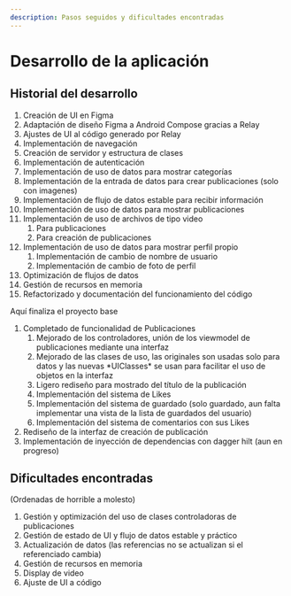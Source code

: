 ```yaml
---
description: Pasos seguidos y dificultades encontradas
---
```


# Desarrollo de la aplicación

## Historial del desarrollo

1. Creación de UI en Figma
2. Adaptación de diseño Figma a Android Compose gracias a Relay
3. Ajustes de UI al código generado por Relay
4. Implementación de navegación
5. Creación de servidor y estructura de clases
6. Implementación de autenticación
7. Implementación de uso de datos para mostrar categorías
8. Implementación de la entrada de datos para crear publicaciones (solo con imagenes)
9. Implementación de flujo de datos estable para recibir información
10. Implementación de uso de datos para mostrar publicaciones
11. Implementación de uso de archivos de tipo video
    1. Para publicaciones
    2. Para creación de publicaciones
12. Implementación de uso de datos para mostrar perfil propio
    1. Implementación de cambio de nombre de usuario
    2. Implementación de cambio de foto de perfil
13. Optimización de flujos de datos
14. Gestión de recursos en memoria
15. Refactorizado y documentación del funcionamiento del código

Aquí finaliza el proyecto base

1. Completado de funcionalidad de Publicaciones
   1. Mejorado de los controladores, unión de los viewmodel de publicaciones mediante una interfaz
   2. Mejorado de las clases de uso, las originales son usadas solo para datos y las nuevas \*UIClasses\* se usan para facilitar el uso de objetos en la interfaz
   3. Ligero rediseño para mostrado del título de la publicación
   4. Implementación del sistema de Likes
   5. Implementación del sistema de guardado (solo guardado, aun falta implementar una vista de la lista de guardados del usuario)
   6. Implementación del sistema de comentarios con sus Likes
2. Rediseño de la interfaz de creación de publicación
3. Implementación de inyección de dependencias con dagger hilt (aun en progreso)

## Dificultades encontradas

(Ordenadas de horrible a molesto)

1. Gestión y optimización del uso de clases controladoras de publicaciones
2. Gestión de estado de UI y flujo de datos estable y práctico
3. Actualización de datos (las referencias no se actualizan si el referenciado cambia)
4. Gestión de recursos en memoria
5. Display de video
6. Ajuste de UI a código
